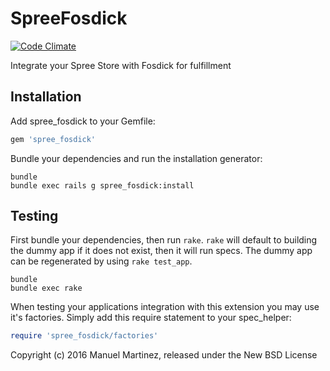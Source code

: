 SpreeFosdick
============

[![Code Climate](https://codeclimate.com/github/manmartinez/spree_fosdick/badges/gpa.svg)](https://codeclimate.com/github/manmartinez/spree_fosdick)

Integrate your Spree Store with Fosdick for fulfillment

Installation
------------

Add spree_fosdick to your Gemfile:

```ruby
gem 'spree_fosdick'
```

Bundle your dependencies and run the installation generator:

```shell
bundle
bundle exec rails g spree_fosdick:install
```

Testing
-------

First bundle your dependencies, then run `rake`. `rake` will default to building the dummy app if it does not exist, then it will run specs. The dummy app can be regenerated by using `rake test_app`.

```shell
bundle
bundle exec rake
```

When testing your applications integration with this extension you may use it's factories.
Simply add this require statement to your spec_helper:

```ruby
require 'spree_fosdick/factories'
```

Copyright (c) 2016 Manuel Martinez, released under the New BSD License
